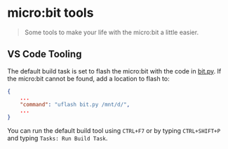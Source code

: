 # micro:bit tools

> Some tools to make your life with the micro:bit a little easier.

## VS Code Tooling
The default build task is set to flash the micro:bit with the code in [bit.py](bit.py). If the micro:bit cannot be found, add a location to flash to:

```json
{
    ...
    "command": "uflash bit.py /mnt/d/",
    ...
}
```

You can run the default build tool using `CTRL+F7` or by typing `CTRL+SHIFT+P` and typing `Tasks: Run Build Task`.
